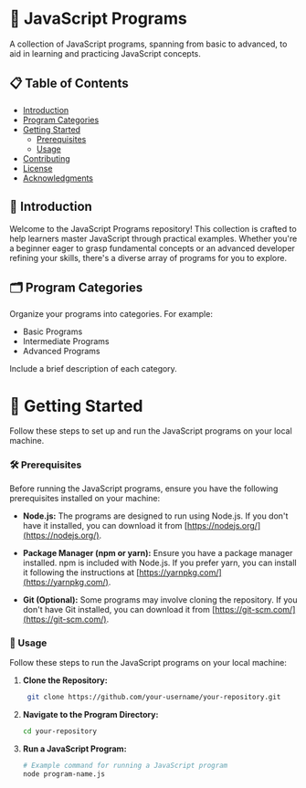 # 🚀 JavaScript Programs

A collection of JavaScript programs, spanning from basic to advanced, to aid in learning and practicing JavaScript concepts.

## 📋 Table of Contents

- [Introduction](#introduction)
- [Program Categories](#program-categories)
- [Getting Started](#getting-started)
  - [Prerequisites](#prerequisites)
  - [Usage](#usage)
- [Contributing](#contributing)
- [License](#license)
- [Acknowledgments](#acknowledgments)

## 🌟 Introduction

Welcome to the JavaScript Programs repository! This collection is crafted to help learners master JavaScript through practical examples. Whether you're a beginner eager to grasp fundamental concepts or an advanced developer refining your skills, there's a diverse array of programs for you to explore.

## 🗂️ Program Categories

Organize your programs into categories. For example:
- Basic Programs
- Intermediate Programs
- Advanced Programs

Include a brief description of each category.

# 🚀 Getting Started

Follow these steps to set up and run the JavaScript programs on your local machine.

### 🛠️ Prerequisites

Before running the JavaScript programs, ensure you have the following prerequisites installed on your machine:

- **Node.js:** The programs are designed to run using Node.js. If you don't have it installed, you can download it from [https://nodejs.org/](https://nodejs.org/).

- **Package Manager (npm or yarn):** Ensure you have a package manager installed. npm is included with Node.js. If you prefer yarn, you can install it following the instructions at [https://yarnpkg.com/](https://yarnpkg.com/).

- **Git (Optional):** Some programs may involve cloning the repository. If you don't have Git installed, you can download it from [https://git-scm.com/](https://git-scm.com/).

### 🚀 Usage

Follow these steps to run the JavaScript programs on your local machine:

1. **Clone the Repository:**
   ```bash
    git clone https://github.com/your-username/your-repository.git

2. **Navigate to the Program Directory:**
    ```bash
    cd your-repository

3. **Run a JavaScript Program:**
    ```bash
    # Example command for running a JavaScript program
    node program-name.js

